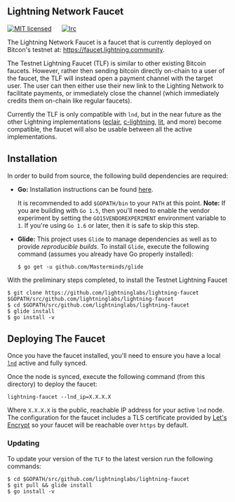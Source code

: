 ## Lightning Network Faucet

[![MIT licensed](https://img.shields.io/badge/license-MIT-blue.svg)](https://github.com/lightninglabs/lightning-faucet/blob/master/LICENSE) 
&nbsp;&nbsp;&nbsp;&nbsp;
[![Irc](https://img.shields.io/badge/chat-on%20freenode-brightgreen.svg)](https://webchat.freenode.net/?channels=lnd) 

The Lightning Network Faucet is a faucet that is currently deployed on Bitcon's
testnet at: https://faucet.lightning.community. 


The Testnet Lightning Faucet (TLF) is similar to other existing Bitcoin
faucets.  However, rather then sending bitcoin directly on-chain to a user of
the faucet, the TLF will instead open a payment channel with the target user.
The user can then either use their new link to the Lighting Network to
facilitate payments, or immediately close the channel (which immediately
credits them on-chain like regular faucets).

Currently the TLF is only compatible with `lnd`, but in the near future as the
other Lightning implementations ([eclair](https://github.com/ACINQ/eclair/),
[c-lightning](https://github.com/ElementsProject/lightning),
[lit](https://github.com/ElementsProject/lightning), and more) become
compatible, the faucet will also be usable between all the active
implementations.

## Installation
  In order to build from source, the following build dependencies are 
  required:
  
  * **Go:** Installation instructions can be found [here](http://golang.org/doc/install). 
  
    It is recommended to add `$GOPATH/bin` to your `PATH` at this point.
    **Note:** If you are building with `Go 1.5`, then you'll need to 
    enable the vendor experiment by setting the `GO15VENDOREXPERIMENT` 
    environment variable to `1`. If you're using `Go 1.6` or later, then
    it is safe to skip this step.

  * **Glide:** This project uses `Glide` to manage dependencies as well 
    as to provide *reproducible builds*. To install `Glide`, execute the
    following command (assumes you already have Go properly installed):
    ```
    $ go get -u github.com/Masterminds/glide
    ```

With the preliminary steps completed, to install the Testnet Lightning Faucet
```
$ git clone https://github.com/lightninglabs/lightning-faucet $GOPATH/src/github.com/lightninglabs/lightning-faucet
$ cd $GOPATH/src/github.com/lightninglabs/lightning-faucet
$ glide install
$ go install -v
```

## Deploying The Faucet

Once you have the faucet installed, you'll need to ensure you have a local
[`lnd`](https://github.com/lightningnetwork/lnd) active and fully synced.

Once the node is synced, execute the following command (from this directory) to
deploy the faucet:
```
lightning-faucet --lnd_ip=X.X.X.X
```

Where `X.X.X.X` is the public, reachable IP address for your active `lnd` node.
The configuration for the faucet includes a TLS certificate provided by [Let's
Encrypt](https://letsencrypt.org) so your faucet will be reachable over `https`
by default.


### Updating
To update your version of the `TLF` to the latest version run the following
commands:
```
$ cd $GOPATH/src/github.com/lightninglabs/lightning-faucet
$ git pull && glide install
$ go install -v
```
